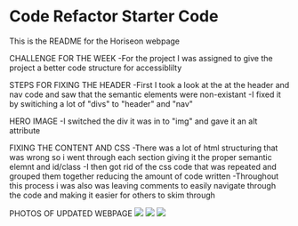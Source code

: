 # Code Refactor Starter Code
This is the README for the Horiseon webpage

CHALLENGE FOR THE WEEK
-For the project I was assigned to give the project a better code structure for accessiblilty

STEPS FOR FIXING THE HEADER
-First I took a look at the at the header and nav code and saw that the semantic elements were non-existant
-I fixed it by switiching a lot of "divs" to "header" and "nav"

HERO IMAGE
-I switched the div it was in to "img" and gave it an alt attribute

FIXING THE CONTENT AND CSS
-There was a lot of html structuring that was wrong so i went through each section giving it the proper semantic elemnt and id/class
-I then got rid of the css code that was repeated and grouped them together reducing the amount of code written
-Throughout this process i was also was leaving comments to easily navigate through the code and making it easier for others to skim through

PHOTOS OF UPDATED WEBPAGE
<img src="./assets/css/Capture.PNG" />
<img src="./assets/css/Capture1.PNG" />
<img src="./assets/css/Capture2.PNG" />